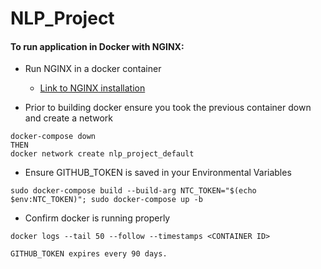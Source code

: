 # NLP_Project

#### To run application in Docker with NGINX:


- Run NGINX in a docker container
    - [Link to NGINX installation](https://docs.nginx.com/nginx/admin-guide/installing-nginx/installing-nginx-docker/)

 - Prior to building docker ensure you took the previous container down and create a network
```docker
docker-compose down
THEN
docker network create nlp_project_default
```

 - Ensure GITHUB_TOKEN is saved in your Environmental Variables
```docker
sudo docker-compose build --build-arg NTC_TOKEN="$(echo $env:NTC_TOKEN)"; sudo docker-compose up -b
```

 - Confirm docker is running properly
```docker
docker logs --tail 50 --follow --timestamps <CONTAINER ID>
```


```Commandline
GITHUB_TOKEN expires every 90 days.
```

